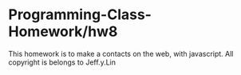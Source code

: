 # Programming-Class-Homework/hw8
This homework is to make a contacts on the web, with javascript.
All copyright is belongs to Jeff.y.Lin
